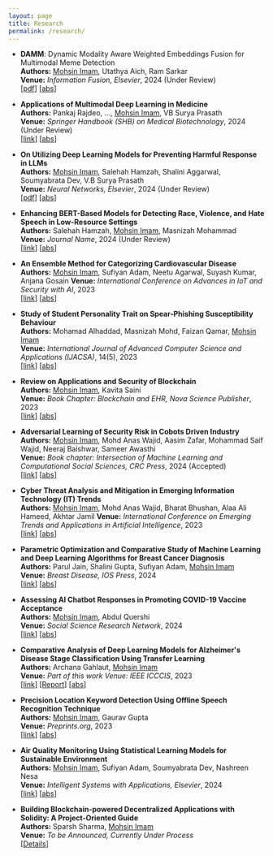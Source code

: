 ```yaml
---
layout: page
title: Research
permalink: /research/
---
```


- **DAMM**: Dynamic Modality Aware Weighted Embeddings Fusion for Multimodal Meme Detection  
  **Authors:** <ins>Mohsin Imam</ins>, Utathya Aich, Ram Sarkar  
  **Venue:** *Information Fusion, Elsevier*, 2024 (Under Review)  
  [[pdf](/papers/DAMM.pdf)] [<a href="javascript:void(0)" onclick="toggleAbstract(this)">abs</a>]

  <div class="abstract-box" style="border: 1px dashed white; padding: 5px; display: none; margin-top: 5px;">
    <strong>Abstract:</strong>  
    Coming Soon!
  </div>

  

- **Applications of Multimodal Deep Learning in Medicine**  
  **Authors:** Pankaj Rajdeo, ..., <ins>Mohsin Imam</ins>, VB Surya Prasath  
  **Venue:** *Springer Handbook (SHB) on Medical Biotechnology*, 2024 (Under Review)  
  [[link](#)] [<a href="javascript:void(0)" onclick="toggleAbstract(this)">abs</a>]

  <div class="abstract-box" style="border: 1px dashed white; padding: 5px; display: none; margin-top: 5px;">
    <strong>Abstract:</strong>  
    Coming Soon!
  </div>

- **On Utilizing Deep Learning Models for Preventing Harmful Response in LLMs**  
  **Authors:** <ins>Mohsin Imam</ins>, Salehah Hamzah, Shalini Aggarwal, Soumyabrata Dev, V.B Surya Prasath   
  **Venue:** *Neural Networks, Elsevier*, 2024 (Under Review)  
  [[pdf](/papers/LLM-Paper.pdf)] [<a href="javascript:void(0)" onclick="toggleAbstract(this)">abs</a>]

  <div class="abstract-box" style="border: 1px dashed white; padding: 5px; display: none; margin-top: 5px;">
    <strong>Abstract:</strong>  
    Past few years have witnessed tremendous progress in artificial intelligence (AI) technologies including but not limited to natural language processing (NLP), metaverse, and generative models. These changes mark a new era with large language models (LLMs) like generative pre-trained transformers such as the GPT-3, GPT-4, and Llama2 gaining importance. These models, trained on vast text data, generate human-like text and find use in content creation, Q & A systems, and chatbots. Machine learning advances enable models like ChatGPT to respond to real-time text prompts. However, they are vulnerable to attacks, leading to inaccurate or harmful content. Adversarial prompting addresses these issues, including input manipulation, creating inducive prompts which causes LLMs to produce illegal content, simulating violence and harm, privacy breaches and other illegitimate actions. LLMs are especially prone to text attacks, with minor changes resulting in different outputs. Researchers are improving model security through adversarial training. To enhance the security of LLMs and prevent them from responding to adversarial prompts, we aim to utilize machine learning, deep learning and transformer models as external prompt classifiers for LLM-based applications like ChatGPT, to detect and counter malicious prompts that may lead to inappropriate responses from LLMs. We have conducted analyses on multiple machine learning, deep learning, and Transformer-based models, incorporating techniques such as ensembling and attention mechanisms. These models are trained on word-level text classification to categorize prompts into the adversarial category, preventing them from being answered by LLMs. We compared our results with those of other ML and DL models, and our proposed ensemble of the BERT-DistilBERT model achieved the best outcome with 97.56% accuracy in identifying malicious/adversarial prompts.
  </div>

- **Enhancing BERT-Based Models for Detecting Race, Violence, and Hate Speech in Low-Resource Settings**  
  **Authors:** Salehah Hamzah, <ins>Mohsin Imam</ins>, Masnizah Mohammad  
  **Venue:** *Journal Name*, 2024 (Under Review)  
  [[link](#)] [<a href="javascript:void(0)" onclick="toggleAbstract(this)">abs</a>]

  <div class="abstract-box" style="border: 1px dashed white; padding: 5px; display: none; margin-top: 5px;">
    <strong>Abstract:</strong>  
    Coming Soon!
  </div>

- **An Ensemble Method for Categorizing Cardiovascular Disease**  
  **Authors:** <ins>Mohsin Imam</ins>, Sufiyan Adam, Neetu Agarwal, Suyash Kumar, Anjana Gosain 
  **Venue:** *International Conference on Advances in IoT and Security with AI*, 2023  
  [[link](https://link.springer.com/chapter/10.1007/978-981-99-5088-1_24)] [<a href="javascript:void(0)" onclick="toggleAbstract(this)">abs</a>]

  <div class="abstract-box" style="border: 1px dashed white; padding: 5px; display: none; margin-top: 5px;">
    <strong>Abstract:</strong>  
    Recently, machine learning models have become a key methodology in detection of cardiovascular diseases (CVD). This gives medical practitioners diagnostic support and indicators. In this work, we compare various machine learning (ML) classification algorithms, apply them to disease dataset and examine how these algorithms perform when subjected to either of the classes to aid in the study and investigation of CVD through computer-aided diagnosis (CAD). Our two main goals in this work are to first offer an automated machine learning ensemble model for categorizing cardiovascular malignancies and second to compare the performance of several classification algorithms to find the best classifier for the task. The proposed technique is specifically developed as a potential support for clinical care based on patient diagnostic data. The proposed approach exhibits an accuracy of 94.28% in the detection of cardiac illnesses when a thorough examination of binary classification is performed and averaged over numerous model training iterations. We believe that incorporating the suggested ensemble methods would produce stable and dependable CAD systems.
  </div>

- **Study of Student Personality Trait on Spear-Phishing Susceptibility Behaviour**  
  **Authors:** Mohamad Alhaddad, Masnizah Mohd, Faizan Qamar, <ins>Mohsin Imam</ins>  
  **Venue:** *International Journal of Advanced Computer Science and Applications (IJACSA)*, 14(5), 2023  
  [[link](https://thesai.org/Publications/ViewPaper?Volume=14&Issue=5&Code=IJACSA&SerialNo=71)] [<a href="javascript:void(0)" onclick="toggleAbstract(this)">abs</a>]

  <div class="abstract-box" style="border: 1px dashed white; padding: 5px; display: none; margin-top: 5px;">
    <strong>Abstract:</strong>  
    Spear-phishing emails are an effective cyber-attack method due to the fact that the emails sent are highly personalized to look like a regular legitimate email. Recently, it was discovered that personality traits of the victim have an impact on a person's susceptibility to spear-phishing. This study aims to identify which personality traits affect spear-phishing susceptibility besides other traits such as Information Technology background, gender, and age. In addition, measure of the effectiveness of embedded training systems and see whether message framing can further help increase its effectiveness. A personality trait survey was sent to 100 participants, followed by a real-life spear-phishing simulation to measure a certain personality trait’s influence on phishing susceptibility. After a two-week period, the second round of spear-phishing emails was sent again to measure message framing effectiveness. The personality traits analysis results show that users with higher levels of Internet anxiety are less susceptible to spear-phishing emails. While the message framing did not show any significant results, the embedded training program reduced the click rate. Findings revealed that certain people are more susceptible to spear-phishing emails than others. Thus, this work can guide an institution or organizations to identify which group of people are more vulnerable to spear-phishing.
  </div>

- **Review on Applications and Security of Blockchain**  
  **Authors:** <ins>Mohsin Imam</ins>, Kavita Saini  
  **Venue:** *Book Chapter: Blockchain and EHR, Nova Science Publisher*, 2023  
  [[link](https://novapublishers.com/shop/blockchain-and-ehr/)] [<a href="javascript:void(0)" onclick="toggleAbstract(this)">abs</a>]

  <div class="abstract-box" style="border: 1px dashed white; padding: 5px; display: none; margin-top: 5px;">
    <strong>Abstract:</strong>  
    The evolution of industry has been significantly influenced by blockchain technology. Regarding security, data access, auditing, and transaction management inside digital platforms, blockchain decentralized technology and privacy protocols offer potential benefits to many businesses. Blockchain is based on distributed and secure decentralized protocols; there is no central authority or point of control, and the network's nodes themselves generate, add, and validate the data blocks. Finally, Blockchains enable transparency by allowing each participant to observe transactions at any moment. Smart contracts provide secure transactions, reducing the risk of third-party disruption. Ethereum is a decentralized platform that facilitates the execution of smart contracts. This allows developers to design markets that move funds in accordance with instructions issued years ago. Decentralization and immutability are the principal characteristics of blockchain. Faster transactions, transaction and validation in seconds, and so forth. The security and applications of blockchain technology with brief introduction is discussed in this study. We can draw conclusion from this chapter article that there are security concerns with blockchain technology. These security concerns ought to have an impact on transactions as well. Blockchain technology offers some protection against certain attacks and also provides solutions to these problems.
  </div>

- **Adversarial Learning of Security Risk in Cobots Driven Industry**  
  **Authors:** <ins>Mohsin Imam</ins>, Mohd Anas Wajid, Aasim Zafar, Mohammad Saif Wajid, Neeraj Baishwar, Sameer Awasthi  
  **Venue:** *Book chapter: Intersection of Machine Learning and Computational Social Sciences, CRC Press*, 2024 (Accepted)  
  [[link](#)] [<a href="javascript:void(0)" onclick="toggleAbstract(this)">abs</a>]

  <div class="abstract-box" style="border: 1px dashed white; padding: 5px; display: none; margin-top: 5px;">
    <strong>Abstract:</strong>  
    Cobots, or collaborative robots, have significantly increased productivity and efficiency across a number of industries. Cobots exist alongside humans and interact with crucial systems, but this growing reliance on them also poses security issues. By recognising and thwarting potential security threats and attacks, adversarial learning, a branch of machine learning, has emerged as a promising method to improve the security of Cobots. This chapter explores the use of adversarial learning in Cobot-driven sectors with a focus on identifying and reducing security vulnerabilities. We investigate different adversarial learning methods, including Generative Adversarial Networks (GANs) and adversarial training, and their potential uses in Cobot security. This chapter also explores how adversarial learning is used in Cobot-driven sectors, with a focus on identifying and reducing security vulnerabilities. The chapter also examines computational cost and scalability as well as other drawbacks of adversarial learning in this setting. To solve these issues and establish a secure environment for Cobots in industrial settings, we also propose prospective future research trends and advancements. The goal of this chapter is to support the trustworthy and safe integration of Cobots., ensuring human safety and encouraging the continuous expansion of Cobot-driven enterprises by understanding and utilising adversarial learning to minimise security threats.
  </div>

- **Cyber Threat Analysis and Mitigation in Emerging Information Technology (IT) Trends**  
  **Authors:** <ins>Mohsin Imam</ins>, Mohd Anas Wajid, Bharat Bhushan, Alaa Ali Hameed, Akhtar Jamil
  **Venue:** *International Conference on Emerging Trends and Applications in Artificial Intelligence*, 2023  
  [[link](https://www.springerprofessional.de/en/cyber-threat-analysis-and-mitigation-in-emerging-information-tec/27041128)] [<a href="javascript:void(0)" onclick="toggleAbstract(this)">abs</a>]

  <div class="abstract-box" style="border: 1px dashed white; padding: 5px; display: none; margin-top: 5px;">
    <strong>Abstract: </strong>  
    For the information technology sector, cybersecurity is essential. One of the main issues in the modern world is sending information from one system to another without letting the information out. Online crimes, which are on the rise daily, are the first thing that comes to mind when we think about cyber security. Various governments and businesses are adopting a number of actions to stop these cybercrimes. A lot of individuals are still quite worried about cyber security after taking many safeguards. This study’s primary goal is to examine the difficulties that modern technology-based cyber security faces, especially in light of the rising acceptance of cutting-edge innovations like server less computing, blockchain, and artificial intelligence (AI). The aim of this paper is to give readers a good overview of the most recent cyber security trends, ethics, and strategies. This study focuses on the present state of cyber security and the steps that may be taken to address the rising dangers posed by modern technology through a thorough investigation of the existing literature and actual case studies.
  </div>

- **Parametric Optimization and Comparative Study of Machine Learning and Deep Learning Algorithms for Breast Cancer Diagnosis**  
  **Authors:** Parul Jain, Shalini Gupta, Sufiyan Adam, <ins>Mohsin Imam</ins>  
  **Venue:** *Breast Disease, IOS Press*, 2024  
  [[link](https://content.iospress.com/articles/breast-disease/bd240018)] [<a href="javascript:void(0)" onclick="toggleAbstract(this)">abs</a>]

  <div class="abstract-box" style="border: 1px dashed white; padding: 5px; display: none; margin-top: 5px;">
    <strong>Abstract: </strong>  
    Breast Cancer is the leading form of cancer found in women and a major cause of increased mortality rates among them. However, manual diagnosis of the disease is time-consuming and often limited by the availability of screening systems. Thus, there is a pressing need for an automatic diagnosis system that can quickly detect cancer in its early stages. Data mining and machine learning techniques have emerged as valuable tools in developing such a system. In this study we investigated the performance of several machine learning models on the Wisconsin Breast Cancer (original) dataset with a particular emphasis on finding which models perform the best for breast cancer diagnosis. The study also explores the contrast between the proposed ANN methodology and conventional machine learning techniques. The comparison between the methods employed in the current study and those utilized in earlier research on the Wisconsin Breast Cancer dataset is also compared. The findings of this study are in line with those of previous studies which also highlighted the efficacy of SVM, Decision Tree, CART, ANN, and ELM ANN for breast cancer detection. Several classifiers achieved high accuracy, precision and F1 scores for benign and malignant tumours, respectively. It is also found that models with hyperparameter adjustment performed better than those without and boosting methods like as XGBoost, Adaboost, and Gradient Boost consistently performed well across benign and malignant tumours. The study emphasizes the significance of hyperparameter tuning and the efficacy of boosting algorithms in addressing the complexity and nonlinearity of data. Using the Wisconsin Breast Cancer (original) dataset, a detailed summary of the current status of research on breast cancer diagnosis is provided.
  </div>

- **Assessing AI Chatbot Responses in Promoting COVID-19 Vaccine Acceptance**  
  **Authors:** <ins>Mohsin Imam</ins>, Abdul Quershi  
  **Venue:** *Social Science Research Network*, 2024  
  [[link](https://papers.ssrn.com/sol3/papers.cfm?abstract_id=4851422)] [<a href="javascript:void(0)" onclick="toggleAbstract(this)">abs</a>]

  <div class="abstract-box" style="border: 1px dashed white; padding: 5px; display: none; margin-top: 5px;">
    <strong>Abstract:</strong>  
    The global impact of the COVID-19 pandemic has extended across various facets of human existence, leading
    to a significant loss of life and overwhelming medical resources. Furthermore, the global economy has suffered
    considerably due to widespread job losses and decline, resulting in severe financial disturbances. Multiple section
    of society have made varied contributions to curb the virus’s propagation and safeguard public health. Notably,
    approval has been directed towards medical researchers for their dedicated endeavours in crafting COVID-19 vaccines. 
    Rigorous clinical testing has confirmed the remarkable efficacy of these vaccines in mitigating symptomatic
    COVID-19 occurrences. However, a notable portion of the global population has exhibited reluctance towards
    receiving COVID-19 vaccinations. This reluctance stems from misconceptions surrounding the vaccines, a trend
    that has been exacerbated through a confluence of factors, encompassing the unrestricted access to internet-based
    information and the influential effect wielded by prominent personalities and authoritative figures. In this study,
    we have conducted an evaluation of responses furnished by the ChatGPT system concerning inquiries pertinent
    to vaccine fallacies. The affirmative and helpful perspectives expressed by the chatbot could potentially assume a
    pivotal role in moulding individuals’ outlooks on vaccinations. Additionally, these responses have the capacity to
    effectively motivate users to adapt vaccination, effectively minimizing prevalent misconceptions.
  </div> 

- **Comparative Analysis of Deep Learning Models for Alzheimer's Disease Stage Classification Using Transfer Learning**  
  **Authors:** Archana Gahlaut, <ins>Mohsin Imam</ins>  
  **Venue:** *Part of this work Venue: IEEE ICCCIS*, 2023  
  [[link](https://ieeexplore.ieee.org/document/10425684)] [[Report](https://drive.google.com/file/d/1s1tcu3Q9VNlC0LpohrAbGucqUPPk3RSk/view?usp=sharing)] [<a href="javascript:void(0)" onclick="toggleAbstract(this)">abs</a>]

  <div class="abstract-box" style="border: 1px dashed white; padding: 5px; display: none; margin-top: 5px;">
    <strong>Abstract:</strong>  
    In recent years, advancements in healthcare technology, such as the rise of machine learning (ML),
    deep learning (DL), and artificial intelligence (AI), have sparked widespread interest due to their potential
    to improve survival rates and enhance people's health. Alzheimer's disease (AD), the most common
    neurodegenerative and dementing illness, is a major concern, with the cost of caring for patients expected
    to rise dramatically. Hence, the need for a computer-aided system to detect AD early and accurately is
    becoming crucial. Deep learning algorithms have proven to be more effective than traditional ML methods,
    as demonstrated by studies using brain MRI scans and convolutional neural networks (CNNs) for the
    diagnosis of AD. In the field of biomedical sciences, from drug delivery systems to medical imaging,
    predictive modelling and pattern recognition using ML and DL techniques have become essential for
    gaining a deeper understanding of complex medical problems. In this study, we compared various deep
    learning models for classifying four dementia stages related to AD by using transfer learning. The aim of
    classifying this type of medical data is to develop a prediction model or system to identify the disease from
    normal subjects or determine the stage of the disease. Classifying clinical data such as Alzheimer's disease
    (AD) has long posed a challenge, particularly in terms of selecting the most effective features. Our study
    successfully utilized various pretrained models, including EfficientNetB7, VGG, DenseNet, and others, to
    classify a dataset based on OASIS I and II extracted from Kaggle into Alzheimer's patients and normal
    controls. Our results showed an accuracy of 97.88% on test data using the EfficientNetB7 model. This
    experiment shows that the shift and scale invariant features extracted by pretrained models on large
    datasets, followed by deep learning classification, using the approach of transfer learning, is the most
    powerful method for distinguishing clinical data from healthy data in MRI. This approach also provides a
    path for predicting more complex systems in future.
  </div>

- **Precision Location Keyword Detection Using Offline Speech Recognition Technique**  
  **Authors:** <ins>Mohsin Imam</ins>, Gaurav Gupta  
  **Venue:** *Preprints.org*, 2023  
  [[link](https://www.preprints.org/manuscript/202310.0690/v2)] [<a href="javascript:void(0)" onclick="toggleAbstract(this)">abs</a>]

  <div class="abstract-box" style="border: 1px dashed white; padding: 5px; display: none; margin-top: 5px;">
    <strong>Abstract:</strong>  
    This study introduces an original comprehensive system centered on identifying specific terms that indicate a user's position, particularly the discrete values representing latitude and longitude. This system not only detects these terms but also retrieves the corresponding numerical data for accurate and efficient determination of locations. The importance of this study can be applied various fields, notably aiding offline operations of military personnel, who often lack internet access. In such scenarios, precise awareness of location is vital for strategic manoeuvres, rescue operations, and navigating unfamiliar landscapes. The system allows these personnel by allowing them to extract exact location coordinates from spoken terms, thereby enhancing their awareness even in challenging surroundings. Apart from its military utility, the project holds broader significance. Teams responding to emergencies, personnel involved in disaster management, and exploratory missions can all gain from this technology during disruptions in communication infrastructure. Furthermore, travelers, adventurers, and outdoor enthusiasts can utilize this system to accurately determine their positions in remote areas without relying on online maps. We used offline speech recognition techniques to precisely transcribe spoken terms, achieving an accuracy of over 91.3% and a word error rate of 4.2%. For sound recognition, the OpenAI Whisper model was used, and a conversion process from SpeechRecognition to AudioSegmentation was implemented, followed by transforming the audio into .wav format, we have also developed the interface of the app to use it efficiently using Streamlit. This was done to ensure seamless compatibility with the Whisper model and uninterrupted audio input. By training the system to identify specific linguistic linked to location, it achieves robust detection and extraction of relevant terms. This approach eliminates the necessity for constant internet connectivity, rendering it exceptionally useful in remote, offline, and resource-limited situations.

  </div>

- **Air Quality Monitoring Using Statistical Learning Models for Sustainable Environment**  
  **Authors:** <ins>Mohsin Imam</ins>, Sufiyan Adam, Soumyabrata Dev, Nashreen Nesa  
  **Venue:** *Intelligent Systems with Applications, Elsevier*, 2024  
  [[link](https://www.sciencedirect.com/science/article/pii/S2667305324000097?via%3Dihub#br0110)] [<a href="javascript:void(0)" onclick="toggleAbstract(this)">abs</a>]

  <div class="abstract-box" style="border: 1px dashed white; padding: 5px; display: none; margin-top: 5px;">
    <strong>Abstract:</strong>  
    High levels of air pollutants pose significant health risks, increasing the chances of respiratory infections, lung cancer, and heart complications, particularly for those already susceptible to illness. Modern societal advancements have worsened air quality degradation, with daily activities such as transportation, industrial processes, and domestic operations releasing harmful contaminants. This study addresses the urgent need for air quality monitoring and forecasting, especially in developing nations like India, where machine learning-based prediction technologies play a crucial role in understanding environmental aspects. Our study focuses on analyzing and predicting air quality using data from two distinct areas in Kolkata—Victoria and Rabindra. Thorough pre-processing and data analysis have been conducted to identify essential features and detect undermining patterns in the data. Utilizing five classic machine learning algorithms, we predict the air quality category by categorizing the predicted AQI into six AQI classes, emphasizing extensive hyper-parameter tuning for each model. The Rabindra dataset yields the best-performing Support Vector Machine (SVC) model with a 97.98% accuracy, while the best prediction accuracy for Victoria location is 93.29% from Random Forest Classifier (RFC). This study offers valuable insights into the effectiveness of machine learning algorithms for air quality prediction, with the novelty of the study lying in the focus on hyper-parameter tuning to achieve the highest accuracy.
  </div>

- **Building Blockchain-powered Decentralized Applications with Solidity: A Project-Oriented Guide**  
  **Authors:** Sparsh Sharma, <ins>Mohsin Imam</ins>  
  **Venue:** *To be Announced, Currently Under Process*  
  [<a href="javascript:void(0)" onclick="toggleAbstract(this)">Details</a>]

  <div class="abstract-box" style="border: 1px dashed white; padding: 5px; display: none; margin-top: 5px;">
  <ul>
    <li><strong>Comprehensive Guide:</strong> <em>"Building Blockchain-powered Decentralized Applications with Solidity: A Project-Oriented Guide"</em> offers a detailed introduction to blockchain technology and DApp development, divided into three focused sections.</li>
    <li><strong>Fundamentals of Blockchain:</strong> The first section, <em>"Introduction, Installation and Solidity Programming Language,"</em> covers blockchain fundamentals, DApp evolution, development requirements, and an introduction to Solidity programming.</li>
    <li><strong>Hands-on Projects:</strong> The second section, <em>"Practical Projects on Blockchain,"</em> provides real-life project-based learning, such as developing a decentralized voting application, offering interactive and practical insights.</li>
    <li><strong>Advanced Integrations:</strong> The third section, <em>"Blockchain with Other Advanced Technologies,"</em> explores blockchain's integration with technologies like IPFS, IoT, DAOs, DeFi, and NFTs.</li>
  </ul>

  </div>

<script>
function toggleAbstract(element) {
  var abstractDiv = element.parentElement.nextElementSibling;
  if (abstractDiv.style.display === "none") {
    abstractDiv.style.display = "block";
  } else {
    abstractDiv.style.display = "none";
  }
}
</script>

<style>
  .abstract-box {
    margin-left: 2px; /* Adjust this value to properly align with bullet */
  }
</style>
